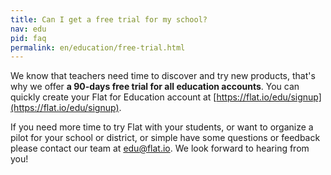 ```yaml
---
title: Can I get a free trial for my school?
nav: edu
pid: faq
permalink: en/education/free-trial.html
---
```


We know that teachers need time to discover and try new products, that's why we offer **a 90-days free trial for all education accounts**. You can quickly create your Flat for Education account at [https://flat.io/edu/signup](https://flat.io/edu/signup).

If you need more time to try Flat with your students, or want to organize a pilot for your school or district, or simple have some questions or feedback please contact our team at [edu@flat.io](mailto:edu@flat.io). We look forward to hearing from you!
